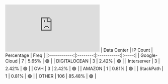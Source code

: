 ![Diagramm](https://github.com/obajay/StateSync-snapshots/blob/main/Projects/Gitopia/1/README.md)
| Data Center | IP Count | Percentage | Freq |
|:------------:|:--------:|:-----------:|:-----:|
| Google-Cloud | 7 | 5.65% | 🟢 |
| DIGITALOCEAN | 3 | 2.42% | 🟢 |
| Interserver | 3 | 2.42% | 🟢 |
| OVH | 3 | 2.42% | 🟢 |
| AMAZON | 1 | 0.81% | 🟢 |
| StackPath | 1 | 0.81% | 🟢 |
| OTHER | 106 | 85.48% | 🟢 |